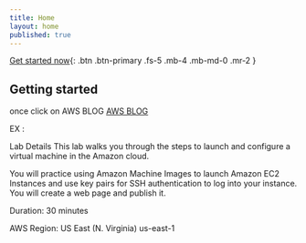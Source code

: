 ```yaml
---
title: Home
layout: home
published: true
---
```


[Get started now](#getting-started){: .btn .btn-primary .fs-5 .mb-4 .mb-md-0 .mr-2 }
## Getting started

once click on AWS BLOG
[AWS BLOG](https://zacks.one/aws-ec2-lab/)

EX :

Lab Details
This lab walks you through the steps to launch and configure a virtual machine in the Amazon cloud.

You will practice using Amazon Machine Images to launch Amazon EC2 Instances and use key pairs for SSH authentication to log into your instance. You will create a web page and publish it.

Duration: 30 minutes

AWS Region: US East (N. Virginia) us-east-1
